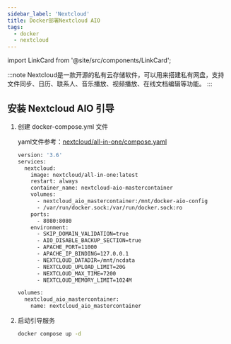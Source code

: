 ```yaml
---
sidebar_label: 'Nextcloud'
title: Docker部署Nextcloud AIO
tags:
  - docker
  - nextcloud
---
```


import LinkCard from '@site/src/components/LinkCard';

:::note
Nextcloud是一款开源的私有云存储软件，可以用来搭建私有网盘，支持文件同步、日历、联系人、音乐播放、视频播放、在线文档编辑等功能。
:::

<LinkCard title="Nextcloud官方安装文档" description="Nextcloud AIO stands for Nextcloud All-in-One and provides easy deployment and maintenance with most features included in this one Nextcloud instance." to="https://github.com/nextcloud/all-in-one#how-to-use-this"></LinkCard>

## 安装 Nextcloud AIO 引导

1. 创建 docker-compose.yml 文件

   yaml文件参考：[nextcloud/all-in-one/compose.yaml](https://github.com/nextcloud/all-in-one/blob/main/compose.yaml)

    ```bash
    version: '3.6'
    services:
      nextcloud:
        image: nextcloud/all-in-one:latest
        restart: always
        container_name: nextcloud-aio-mastercontainer 
        volumes:
          - nextcloud_aio_mastercontainer:/mnt/docker-aio-config 
          - /var/run/docker.sock:/var/run/docker.sock:ro 
        ports:
          - 8080:8080
        environment:
          - SKIP_DOMAIN_VALIDATION=true
          - AIO_DISABLE_BACKUP_SECTION=true
          - APACHE_PORT=11000 
          - APACHE_IP_BINDING=127.0.0.1 
          - NEXTCLOUD_DATADIR=/mnt/ncdata 
          - NEXTCLOUD_UPLOAD_LIMIT=20G 
          - NEXTCLOUD_MAX_TIME=7200 
          - NEXTCLOUD_MEMORY_LIMIT=1024M 
    
    volumes:
      nextcloud_aio_mastercontainer:
        name: nextcloud_aio_mastercontainer 
    ```

2. 启动引导服务

    ```bash
    docker compose up -d
    ```